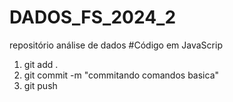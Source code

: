 # DADOS_FS_2024_2
repositório análise de dados
#Código em JavaScrip

1. git add .
2. git commit -m "commitando comandos basica"
3. git push 
